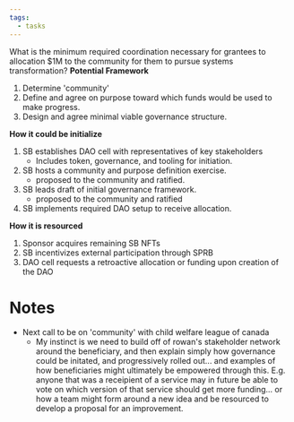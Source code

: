 ```yaml
---
tags:
  - tasks
---
```

What is the minimum required coordination necessary for grantees to allocation $1M to the community for them to pursue systems transformation?
**Potential Framework**
1. Determine 'community'
2. Define and agree on purpose toward which funds would be used to make progress.
3. Design and agree minimal viable governance structure.

**How it could be initialize**
1. SB establishes DAO cell with representatives of key stakeholders
	- Includes token, governance, and tooling for initiation.
2. SB hosts a community and purpose definition exercise.
	- proposed to the community and ratified.
3. SB leads draft of initial governance framework.
	- proposed to the community and ratified
4. SB implements required DAO setup to receive allocation.

**How it is resourced**
1. Sponsor acquires remaining SB NFTs
2. SB incentivizes external participation through SPRB
3. DAO cell requests a retroactive allocation or funding upon creation of the DAO


# Notes
- Next call to be on 'community' with child welfare league of canada
	- My instinct is we need to build off of rowan's stakeholder network around the beneficiary, and then explain simply how governance could be initated, and progressively rolled out... and examples of how beneficiaries might ultimately be empowered through this. E.g. anyone that was a receipient of a service may in future be able to vote on which version of that service should get more funding... or how a team might form around a new idea and be resourced to develop a proposal for an improvement. 
